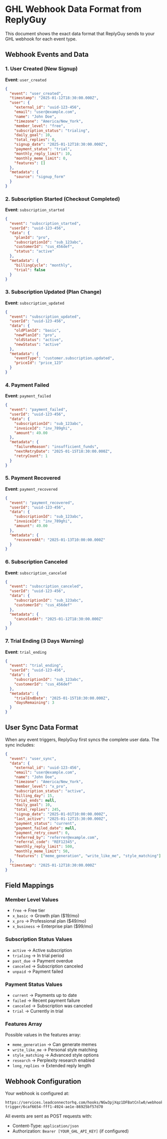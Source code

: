 # GHL Webhook Data Format from ReplyGuy

This document shows the exact data format that ReplyGuy sends to your GHL webhook for each event type.

## Webhook Events and Data

### 1. User Created (New Signup)
**Event**: `user_created`
```json
{
  "event": "user_created",
  "timestamp": "2025-01-12T18:30:00.000Z",
  "user": {
    "external_id": "uuid-123-456",
    "email": "user@example.com",
    "name": "John Doe",
    "timezone": "America/New_York",
    "member_level": "free",
    "subscription_status": "trialing",
    "daily_goal": 10,
    "total_replies": 0,
    "signup_date": "2025-01-12T18:30:00.000Z",
    "payment_status": "trial",
    "monthly_reply_limit": 10,
    "monthly_meme_limit": 0,
    "features": []
  },
  "metadata": {
    "source": "signup_form"
  }
}
```

### 2. Subscription Started (Checkout Completed)
**Event**: `subscription_started`
```json
{
  "event": "subscription_started",
  "userId": "uuid-123-456",
  "data": {
    "planId": "pro",
    "subscriptionId": "sub_123abc",
    "customerId": "cus_456def",
    "status": "active"
  },
  "metadata": {
    "billingCycle": "monthly",
    "trial": false
  }
}
```

### 3. Subscription Updated (Plan Change)
**Event**: `subscription_updated`
```json
{
  "event": "subscription_updated",
  "userId": "uuid-123-456",
  "data": {
    "oldPlanId": "basic",
    "newPlanId": "pro",
    "oldStatus": "active",
    "newStatus": "active"
  },
  "metadata": {
    "eventType": "customer.subscription.updated",
    "priceId": "price_123"
  }
}
```

### 4. Payment Failed
**Event**: `payment_failed`
```json
{
  "event": "payment_failed",
  "userId": "uuid-123-456",
  "data": {
    "subscriptionId": "sub_123abc",
    "invoiceId": "inv_789ghi",
    "amount": 49.00
  },
  "metadata": {
    "failureReason": "insufficient_funds",
    "nextRetryDate": "2025-01-15T18:30:00.000Z",
    "retryCount": 1
  }
}
```

### 5. Payment Recovered
**Event**: `payment_recovered`
```json
{
  "event": "payment_recovered",
  "userId": "uuid-123-456",
  "data": {
    "subscriptionId": "sub_123abc",
    "invoiceId": "inv_789ghi",
    "amount": 49.00
  },
  "metadata": {
    "recoveredAt": "2025-01-13T10:00:00.000Z"
  }
}
```

### 6. Subscription Canceled
**Event**: `subscription_canceled`
```json
{
  "event": "subscription_canceled",
  "userId": "uuid-123-456",
  "data": {
    "subscriptionId": "sub_123abc",
    "customerId": "cus_456def"
  },
  "metadata": {
    "canceledAt": "2025-01-12T18:30:00.000Z"
  }
}
```

### 7. Trial Ending (3 Days Warning)
**Event**: `trial_ending`
```json
{
  "event": "trial_ending",
  "userId": "uuid-123-456",
  "data": {
    "subscriptionId": "sub_123abc",
    "customerId": "cus_456def"
  },
  "metadata": {
    "trialEndDate": "2025-01-15T18:30:00.000Z",
    "daysRemaining": 3
  }
}
```

## User Sync Data Format

When any event triggers, ReplyGuy first syncs the complete user data. The sync includes:

```json
{
  "event": "user_sync",
  "data": {
    "external_id": "uuid-123-456",
    "email": "user@example.com",
    "name": "John Doe",
    "timezone": "America/New_York",
    "member_level": "x_pro",
    "subscription_status": "active",
    "billing_day": 15,
    "trial_ends": null,
    "daily_goal": 10,
    "total_replies": 245,
    "signup_date": "2025-01-01T10:00:00.000Z",
    "last_active": "2025-01-12T15:30:00.000Z",
    "payment_status": "current",
    "payment_failed_date": null,
    "payment_retry_count": 0,
    "referred_by": "referrer@example.com",
    "referral_code": "REF12345",
    "monthly_reply_limit": 500,
    "monthly_meme_limit": 50,
    "features": ["meme_generation", "write_like_me", "style_matching"]
  },
  "timestamp": "2025-01-12T18:30:00.000Z"
}
```

## Field Mappings

### Member Level Values
- `free` → Free tier
- `x_basic` → Growth plan ($19/mo)
- `x_pro` → Professional plan ($49/mo)
- `x_business` → Enterprise plan ($99/mo)

### Subscription Status Values
- `active` → Active subscription
- `trialing` → In trial period
- `past_due` → Payment overdue
- `canceled` → Subscription canceled
- `unpaid` → Payment failed

### Payment Status Values
- `current` → Payments up to date
- `failed` → Recent payment failure
- `canceled` → Subscription was canceled
- `trial` → Currently in trial

### Features Array
Possible values in the features array:
- `meme_generation` → Can generate memes
- `write_like_me` → Personal style matching
- `style_matching` → Advanced style options
- `research` → Perplexity research enabled
- `long_replies` → Extended reply length

## Webhook Configuration

Your webhook is configured at:
```
https://services.leadconnectorhq.com/hooks/NGw3pjXqz1DFBatCnlw0/webhook-trigger/6caf6654-fff1-4924-ae1e-86925bf57d70
```

All events are sent as POST requests with:
- Content-Type: `application/json`
- Authorization: `Bearer [YOUR_GHL_API_KEY]` (if configured)
